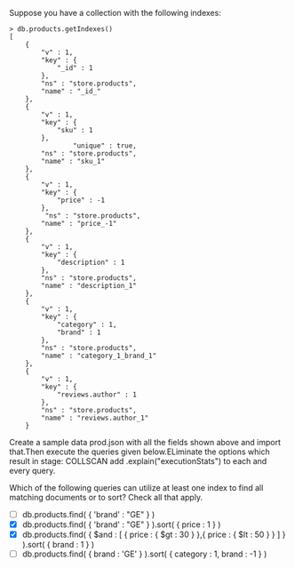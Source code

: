 Suppose you have a collection with the following indexes:
```
> db.products.getIndexes()
[
    {
        "v" : 1,
        "key" : {
            "_id" : 1
        },
        "ns" : "store.products",
        "name" : "_id_"
    },
    {
        "v" : 1,
        "key" : {
            "sku" : 1
        },
                "unique" : true,
        "ns" : "store.products",
        "name" : "sku_1"
    },
    {
        "v" : 1,
        "key" : {
            "price" : -1
        },
         "ns" : "store.products",
        "name" : "price_-1"
    },
    {
        "v" : 1,
        "key" : {
            "description" : 1
        },
        "ns" : "store.products",
        "name" : "description_1"
    },
    {
        "v" : 1,
        "key" : {
            "category" : 1,
            "brand" : 1
        },
        "ns" : "store.products",
        "name" : "category_1_brand_1"
    },
    {
        "v" : 1,
        "key" : {
            "reviews.author" : 1
        },
        "ns" : "store.products",
        "name" : "reviews.author_1"
    }
  ```  
Create a sample data  prod.json with all the fields shown above and import that.Then execute the queries given below.ELiminate the options which result in stage: COLLSCAN
add .explain("executionStats") to each and every query.

Which of the following queries can utilize at least one index to find all matching documents or to sort? Check all that apply.


- [ ] db.products.find( { 'brand' : "GE" } )
- [X] db.products.find( { 'brand' : "GE" } ).sort( { price : 1 } )
- [X] db.products.find( { $and : [ { price : { $gt : 30 } },{ price : { $lt : 50 } } ] } ).sort( { brand : 1 } )
- [ ] db.products.find( { brand : 'GE' } ).sort( { category : 1, brand : -1 } )
